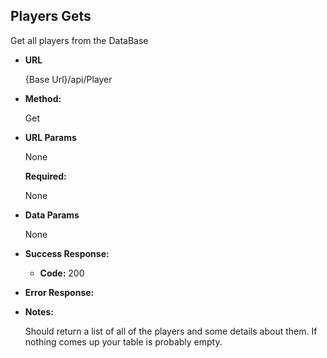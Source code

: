 **Players Gets**
----
  Get all players from the DataBase

* **URL**

  {Base Url}/api/Player

* **Method:**
  
  Get

  
*  **URL Params**

    None

   **Required:**
    
    None

* **Data Params**

   None

* **Success Response:**
  
  * **Code:** 200 <br />
 
* **Error Response:**

* **Notes:**

  Should return a list of all of the players and some details about them. If nothing comes up your table is probably empty.
